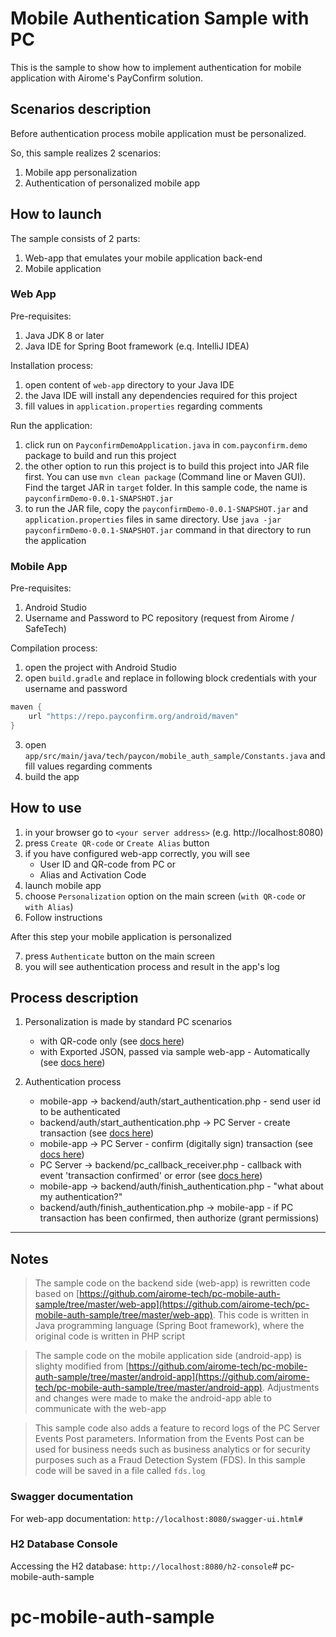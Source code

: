 # Mobile Authentication Sample with PC
This is the sample to show how to implement authentication for mobile application with Airome's PayConfirm solution.

## Scenarios description
Before authentication process mobile application must be personalized.

So, this sample realizes 2 scenarios:
1. Mobile app personalization
2. Authentication of personalized mobile app

## How to launch
The sample consists of 2 parts:
1. Web-app that emulates your mobile application back-end
2. Mobile application

### Web App
Pre-requisites:
1. Java JDK 8 or later
2. Java IDE for Spring Boot framework (e.q. IntelliJ IDEA) 

Installation process:
1. open content of `web-app` directory to your Java IDE
2. the Java IDE will install any dependencies required for this project
3. fill values in `application.properties` regarding comments

Run the application:
1. click run on `PayconfirmDemoApplication.java` in `com.payconfirm.demo` package to build and run this project
2. the other option to run this project is to build this project into JAR file first. You can use `mvn clean package` (Command line or Maven GUI). Find the target JAR in `target` folder. In this sample code, the name is `payconfirmDemo-0.0.1-SNAPSHOT.jar`
3. to run the JAR file, copy the `payconfirmDemo-0.0.1-SNAPSHOT.jar` and `application.properties` files in same directory. Use `java -jar payconfirmDemo-0.0.1-SNAPSHOT.jar` command in that directory to run the application

### Mobile App
Pre-requisites:
1. Android Studio
2. Username and Password to PC repository (request from Airome / SafeTech)

Compilation process:
1. open the project with Android Studio
2. open `build.gradle` and replace in following block credentials with your username and password
```gradle
maven {
    url "https://repo.payconfirm.org/android/maven"
}
```
3. open `app/src/main/java/tech/paycon/mobile_auth_sample/Constants.java` and fill values regarding comments
4. build the app

## How to use
1. in your browser go to `<your server address>` (e.g. http://localhost:8080)
2. press `Create QR-code` or `Create Alias` button
3. if you have configured web-app correctly, you will see
    - User ID and QR-code from PC or
    - Alias and Activation Code
4. launch mobile app
5. choose `Personalization` option on the main screen (`with QR-code` or `with Alias`)
6. Follow instructions

After this step your mobile application is personalized

7. press `Authenticate` button on the main screen
8. you will see authentication process and result in the app's log

## Process description
1. Personalization is made by standard PC scenarios
    - with QR-code only (see [docs here](https://repo.payconfirm.org/server/doc/v5/arch_and_principles/#mobile-app-personalization-and-keys-generation))
    - with Exported JSON, passed via sample web-app - Automatically (see [docs here](https://repo.payconfirm.org/server/doc/v5/arch_and_principles/#mobile-app-personalization-and-keys-generation))

2. Authentication process
    - mobile-app -> backend/auth/start_authentication.php - send user id to be authenticated
    - backend/auth/start_authentication.php -> PC Server - create transaction (see [docs here](https://repo.payconfirm.org/server/doc/v5/rest-api/#create-transaction))
    - mobile-app -> PC Server - confirm (digitally sign) transaction (see [docs here](https://repo.payconfirm.org/android/doc/5.x/getting_started/#transaction-confirmation-and-declination))
    - PC Server -> backend/pc_callback_receiver.php - callback with event 'transaction confirmed' or error (see [docs here](https://repo.payconfirm.org/server/doc/v5/rest-api/#transactions-endpoint))
    - mobile-app -> backend/auth/finish_authentication.php - "what about my authentication?"
    - backend/auth/finish_authentication.php -> mobile-app - if PC transaction has been confirmed, then authorize (grant permissions)

---

## Notes
>The sample code on the backend side (web-app) is rewritten code based on [https://github.com/airome-tech/pc-mobile-auth-sample/tree/master/web-app](https://github.com/airome-tech/pc-mobile-auth-sample/tree/master/web-app). This code is written in Java programming language (Spring Boot framework), where the original code is written in PHP script

>The sample code on the mobile application side (android-app) is slighty modified from [https://github.com/airome-tech/pc-mobile-auth-sample/tree/master/android-app](https://github.com/airome-tech/pc-mobile-auth-sample/tree/master/android-app). Adjustments and changes were made to make the android-app able to communicate with the web-app

>This sample code also adds a feature to record logs of the PC Server Events Post parameters. Information from the Events Post can be used for business needs such as business analytics or for security purposes such as a Fraud Detection System (FDS). In this sample code will be saved in a file called `fds.log`


### Swagger documentation
For web-app documentation:
`http://localhost:8080/swagger-ui.html#`

### H2 Database Console
Accessing the H2 database:
`http://localhost:8080/h2-console`# pc-mobile-auth-sample
# pc-mobile-auth-sample

